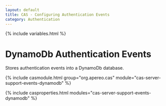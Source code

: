```yaml
---
layout: default
title: CAS - Configuring Authentication Events
category: Authentication
---
```

{% include variables.html %}

# DynamoDb Authentication Events

Stores authentication events into a DynamoDb database.

{% include casmodule.html group="org.apereo.cas" module="cas-server-support-events-dynamodb" %}

{% include casproperties.html
modules="cas-server-support-events-dynamodb" %}

